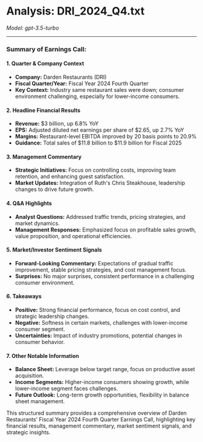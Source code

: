 # Analysis: DRI_2024_Q4.txt

*Model: gpt-3.5-turbo*

---

### Summary of Earnings Call:

#### 1. **Quarter & Company Context**
   - **Company:** Darden Restaurants (DRI)
   - **Fiscal Quarter/Year:** Fiscal Year 2024 Fourth Quarter
   - **Key Context:** Industry same restaurant sales were down; consumer environment challenging, especially for lower-income consumers.

#### 2. **Headline Financial Results**
   - **Revenue:** $3 billion, up 6.8% YoY
   - **EPS:** Adjusted diluted net earnings per share of $2.65, up 2.7% YoY
   - **Margins:** Restaurant-level EBITDA improved by 20 basis points to 20.9%
   - **Guidance:** Total sales of $11.8 billion to $11.9 billion for Fiscal 2025

#### 3. **Management Commentary**
   - **Strategic Initiatives:** Focus on controlling costs, improving team retention, and enhancing guest satisfaction.
   - **Market Updates:** Integration of Ruth's Chris Steakhouse, leadership changes to drive future growth.

#### 4. **Q&A Highlights**
   - **Analyst Questions:** Addressed traffic trends, pricing strategies, and market dynamics.
   - **Management Responses:** Emphasized focus on profitable sales growth, value proposition, and operational efficiencies.

#### 5. **Market/Investor Sentiment Signals**
   - **Forward-Looking Commentary:** Expectations of gradual traffic improvement, stable pricing strategies, and cost management focus.
   - **Surprises:** No major surprises, consistent performance in a challenging consumer environment.

#### 6. **Takeaways**
   - **Positive:** Strong financial performance, focus on cost control, and strategic leadership changes.
   - **Negative:** Softness in certain markets, challenges with lower-income consumer segment.
   - **Uncertainties:** Impact of industry promotions, potential changes in consumer behavior.

#### 7. **Other Notable Information**
   - **Balance Sheet:** Leverage below target range, focus on productive asset acquisition.
   - **Income Segments:** Higher-income consumers showing growth, while lower-income segment faces challenges.
   - **Future Outlook:** Long-term growth opportunities, flexibility in balance sheet management.

This structured summary provides a comprehensive overview of Darden Restaurants' Fiscal Year 2024 Fourth Quarter Earnings Call, highlighting key financial results, management commentary, market sentiment signals, and strategic insights.